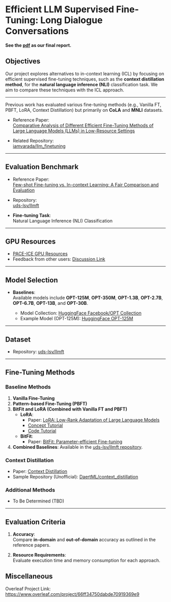 # Efficient LLM Supervised Fine-Tuning: Long Dialogue Conversations

**See the [pdf](https://github.com/Bo-Feng-1024/CS-7643-Project/blob/main/Project_Report___CS_7643.pdf) as our final report.**

## Objectives  

Our project explores alternatives to in-context learning (ICL) by focusing on efficient supervised fine-tuning techniques, such as the **context distillation method**, for the **natural language inference (NLI)** classification task. We aim to compare these techniques with the ICL approach.  

---

Previous work has evaluated various fine-tuning methods (e.g., Vanilla FT, PBFT, LoRA, Context Distillation) but primarily on **CoLA** and **MNLI** datasets.  

- Reference Paper:  
  [Comparative Analysis of Different Efficient Fine-Tuning Methods of Large Language Models (LLMs) in Low-Resource Settings](https://arxiv.org/pdf/2405.13181v1)  

- Related Repository:  
  [iamvarada/llm_finetuning](https://github.com/iamvarada/llm_finetuning)  

---

## Evaluation Benchmark  

- Reference Paper:  
  [Few-shot Fine-tuning vs. In-context Learning: A Fair Comparison and Evaluation](https://github.com/uds-lsv/llmft)  

- Repository:  
  [uds-lsv/llmft](https://github.com/uds-lsv/llmft)  

- **Fine-tuning Task**:  
  Natural Language Inference (NLI) Classification  

---

## GPU Resources  

- [PACE-ICE GPU Resources](https://edstem.org/us/courses/60909/discussion/5405752)  
- Feedback from other users: [Discussion Link](https://edstem.org/us/courses/60909/discussion/5697429)  

---

## Model Selection  

- **Baselines**:  
  Available models include **OPT-125M**, **OPT-350M**, **OPT-1.3B**, **OPT-2.7B**, **OPT-6.7B**, **OPT-13B**, and **OPT-30B**.  

  - Model Collection: [HuggingFace Facebook/OPT Collection](https://huggingface.co/collections/facebook/opt-66ed00e15599f02966818844)  
  - Example Model (OPT-125M): [HuggingFace OPT-125M](https://huggingface.co/facebook/opt-125m)  

---

## Dataset  

- Repository: [uds-lsv/llmft](https://github.com/uds-lsv/llmft)  

---

## Fine-Tuning Methods  

### Baseline Methods  

1. **Vanilla Fine-Tuning**  
2. **Pattern-based Fine-Tuning (PBFT)**  
3. **BitFit and LoRA (Combined with Vanilla FT and PBFT)**  
   - **LoRA**:  
     - Paper: [LoRA: Low-Rank Adaptation of Large Language Models](https://arxiv.org/pdf/2106.09685)  
     - [Concept Tutorial](https://huggingface.co/docs/peft/main/en/conceptual_guides/lora)  
     - [Code Tutorial](https://huggingface.co/docs/transformers/v4.46.3/en/peft#transformers.integrations.PeftAdapterMixin)  
   - **BitFit**:  
     - Paper: [BitFit: Parameter-efficient Fine-tuning](https://arxiv.org/pdf/2106.10199)  
4. **Combined Baselines**: Available in the [uds-lsv/llmft repository](https://github.com/uds-lsv/llmft).  

### Context Distillation  

- Paper: [Context Distillation](https://arxiv.org/pdf/2112.00861)  
- Sample Repository (Unofficial): [DaertML/context_distillation](https://github.com/DaertML/context_distillation)  

### Additional Methods  

- To Be Determined (TBD)  

---

## Evaluation Criteria  

1. **Accuracy**:  
   Compare **in-domain** and **out-of-domain** accuracy as outlined in the reference papers.  

2. **Resource Requirements**:  
   Evaluate execution time and memory consumption for each approach.  

## Miscellaneous

Overleaf Project Link: https://www.overleaf.com/project/66ff34750dabde70919369e9
